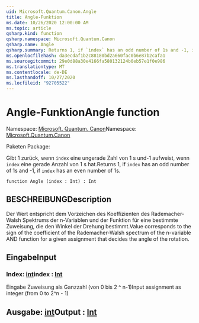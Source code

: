 ```yaml
---
uid: Microsoft.Quantum.Canon.Angle
title: Angle-Funktion
ms.date: 10/26/2020 12:00:00 AM
ms.topic: article
qsharp.kind: function
qsharp.namespace: Microsoft.Quantum.Canon
qsharp.name: Angle
qsharp.summary: Returns 1, if `index` has an odd number of 1s and -1, if `index` has an even number of 1s.
ms.openlocfilehash: da3ecdaf1b2c88180bd2a660fac0b6e87b2cafa1
ms.sourcegitcommit: 29e0d88a30e4166fa580132124b0eb57e1f0e986
ms.translationtype: MT
ms.contentlocale: de-DE
ms.lasthandoff: 10/27/2020
ms.locfileid: "92705522"
---
```

# <a name="angle-function"></a><span data-ttu-id="7e84d-102">Angle-Funktion</span><span class="sxs-lookup"><span data-stu-id="7e84d-102">Angle function</span></span>

<span data-ttu-id="7e84d-103">Namespace: [Microsoft. Quantum. Canon](xref:Microsoft.Quantum.Canon)</span><span class="sxs-lookup"><span data-stu-id="7e84d-103">Namespace: [Microsoft.Quantum.Canon](xref:Microsoft.Quantum.Canon)</span></span>

<span data-ttu-id="7e84d-104">Paketen [](https://nuget.org/packages/)</span><span class="sxs-lookup"><span data-stu-id="7e84d-104">Package: [](https://nuget.org/packages/)</span></span>


<span data-ttu-id="7e84d-105">Gibt 1 zurück, wenn `index` eine ungerade Zahl von 1 s und-1 aufweist, wenn `index` eine gerade Anzahl von 1 s hat.</span><span class="sxs-lookup"><span data-stu-id="7e84d-105">Returns 1, if `index` has an odd number of 1s and -1, if `index` has an even number of 1s.</span></span>

```qsharp
function Angle (index : Int) : Int
```


## <a name="description"></a><span data-ttu-id="7e84d-106">BESCHREIBUNG</span><span class="sxs-lookup"><span data-stu-id="7e84d-106">Description</span></span>

<span data-ttu-id="7e84d-107">Der Wert entspricht dem Vorzeichen des Koeffizienten des Rademacher-Walsh Spektrums der n-Variablen und der Funktion für eine bestimmte Zuweisung, die den Winkel der Drehung bestimmt.</span><span class="sxs-lookup"><span data-stu-id="7e84d-107">Value corresponds to the sign of the coefficient of the Rademacher-Walsh spectrum of the n-variable AND function for a given assignment that decides the angle of the rotation.</span></span>

## <a name="input"></a><span data-ttu-id="7e84d-108">Eingabe</span><span class="sxs-lookup"><span data-stu-id="7e84d-108">Input</span></span>

### <a name="index--int"></a><span data-ttu-id="7e84d-109">Index: [int](xref:microsoft.quantum.lang-ref.int)</span><span class="sxs-lookup"><span data-stu-id="7e84d-109">index : [Int](xref:microsoft.quantum.lang-ref.int)</span></span>

<span data-ttu-id="7e84d-110">Eingabe Zuweisung als Ganzzahl (von 0 bis 2 ^ n-1)</span><span class="sxs-lookup"><span data-stu-id="7e84d-110">Input assignment as integer (from 0 to 2^n - 1)</span></span>



## <a name="output--int"></a><span data-ttu-id="7e84d-111">Ausgabe: [int](xref:microsoft.quantum.lang-ref.int)</span><span class="sxs-lookup"><span data-stu-id="7e84d-111">Output : [Int](xref:microsoft.quantum.lang-ref.int)</span></span>

